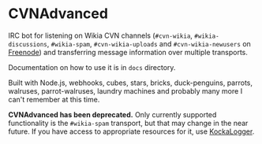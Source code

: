 # CVNAdvanced
IRC bot for listening on Wikia CVN channels (`#cvn-wikia`, `#wikia-discussions`, `#wikia-spam`, `#cvn-wikia-uploads` and `#cvn-wikia-newusers` on [Freenode](https://freenode.net)) and transferring message information over multiple transports.

Documentation on how to use it is in `docs` directory.

Built with Node.js, webhooks, cubes, stars, bricks, duck-penguins, parrots, walruses, parrot-walruses, laundry machines and probably many more I can't remember at this time.

**CVNAdvanced has been deprecated.** Only currently supported functionality is the `#wikia-spam` transport, but that may change in the near future. If you have access to appropriate resources for it, use [KockaLogger](https://github.com/KockaAdmiralac/KockaLogger).

